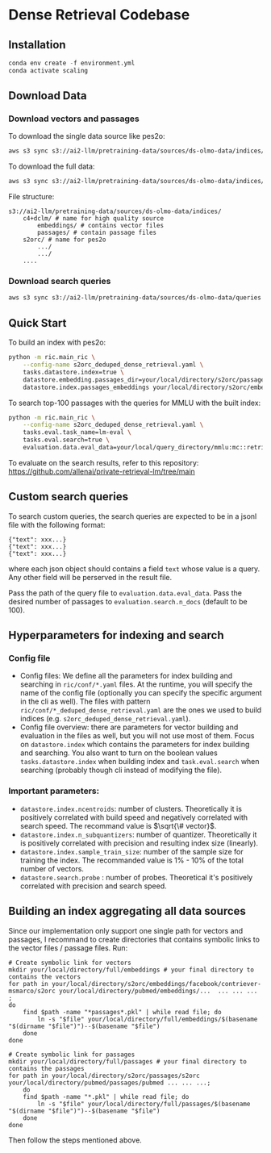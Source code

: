 # Dense Retrieval Codebase

## Installation
```python
conda env create -f environment.yml
conda activate scaling
```

## Download Data
### Download vectors and passages
To download the single data source like pes2o:
```bash
aws s3 sync s3://ai2-llm/pretraining-data/sources/ds-olmo-data/indices/s2orc your/local/directory/s2orc
```

To download the full data:
```bash
aws s3 sync s3://ai2-llm/pretraining-data/sources/ds-olmo-data/indices/ your/local/directory
```

File structure:
```
s3://ai2-llm/pretraining-data/sources/ds-olmo-data/indices/
    c4+dclm/ # name for high quality source
        embeddings/ # contains vector files
        passages/ # contain passage files
    s2orc/ # name for pes2o
        .../
        .../
    ....
```

### Download search queries
```bash
aws s3 sync s3://ai2-llm/pretraining-data/sources/ds-olmo-data/queries your/local/query_directory
```

## Quick Start
To build an index with pes2o:
```bash
python -m ric.main_ric \
    --config-name s2orc_deduped_dense_retrieval.yaml \
    tasks.datastore.index=true \
    datastore.embedding.passages_dir=your/local/directory/s2orc/passages \
    datastore.index.passages_embeddings your/local/directory/s2orc/embeddings/facebook/contriever-msmarco/s2orc/*.pkl
```

To search top-100 passages with the queries for MMLU with the built index:
```bash
python -m ric.main_ric \
    --config-name s2orc_deduped_dense_retrieval.yaml \
    tasks.eval.task_name=lm-eval \
    tasks.eval.search=true \
    evaluation.data.eval_data=your/local/query_directory/mmlu:mc::retrieval_q.jsonl
```

To evaluate on the search results, refer to this repository: https://github.com/allenai/private-retrieval-lm/tree/main

## Custom search queries
To search custom queries, the search queries are expected to be in a jsonl file with the following format:
```
{"text": xxx...}
{"text": xxx...}
{"text": xxx...}
```
where each json object should contains a field `text` whose value is a query. Any other field will be perserved in the result file. 

Pass the path of the query file to `evaluation.data.eval_data`. Pass the desired number of passages to `evaluation.search.n_docs` (default to be 100).

## Hyperparameters for indexing and search
### Config file
- Config files: We define all the parameters for index building and searching in `ric/conf/*.yaml` files. At the runtime, you will specify the name of the config file (optionally you can specify the specific argument in the cli as well). The files with pattern `ric/conf/*_deduped_dense_retrieval.yaml` are the ones we used to build indices (e.g. `s2orc_deduped_dense_retrieval.yaml`).
- Config file overview: there are parameters for vector building and evaluation in the files as well, but you will not use most of them. Focus on `datastore.index` which contains the parameters for index building and searching. You also want to turn on the boolean values `tasks.datastore.index` when building index and `task.eval.search` when searching (probably though cli instead of modifying the file).

### Important parameters:
- `datastore.index.ncentroids`: number of clusters. Theoretically it is positively correlated with build speed and negatively correlated with search speed. The recommand value is $`\sqrt{\# vector}`$.
- `datastore.index.n_subquantizers`: number of quantizer.  Theoretically it is positively correlated with precision and resulting index size (linearly).
- `datastore.index.sample_train_size`: number of the sample size for training the index. The recommanded value is 1% - 10% of the total number of vectors.
- `datastore.search.probe` : number of probes. Theoretical it's positively correlated with precision and search speed.

## Building an index aggregating all data sources
Since our implementation only support one single path for vectors and passages, I recommand  to create directories that contains symbolic links to the vector files / passage files. Run:
```
# Create symbolic link for vectors
mkdir your/local/directory/full/embeddings # your final directory to contains the vectors
for path in your/local/directory/s2orc/embeddings/facebook/contriever-msmarco/s2orc your/local/directory/pubmed/embeddings/...  ... ... ... ;
do
    find $path -name "*passages*.pkl" | while read file; do
        ln -s "$file" your/local/directory/full/embeddings/$(basename "$(dirname "$file")")--$(basename "$file")
    done
done

# Create symbolic link for passages
mkdir your/local/directory/full/passages # your final directory to contains the passages
for path in your/local/directory/s2orc/passages/s2orc your/local/directory/pubmed/passages/pubmed ... ... ...;
    do
    find $path -name "*.pkl" | while read file; do
        ln -s "$file" your/local/directory/full/passages/$(basename "$(dirname "$file")")--$(basename "$file")
    done
done
```
Then follow the steps mentioned above.
<!-- 
## Build vectors with custom data
### Configurations  
- Config files: We define all the parameters for index building and searching in `ric/conf/*.yaml` files. At the runtime, you will specify the name of the config file (optionally you can specify the specific argument in the cli as well). The files with pattern `ric/conf/*_deduped_dense_retrieval.yaml` are the ones we used to build indices (e.g. `s2orc_deduped_dense_retrieval.yaml`).
- Config file overview: there are parameters for vector building and evaluation in the files as well, but you will not use most of them. Focus on `datastore.index` which contains the parameters for index building and searching. You also want to turn on the boolean values `tasks.datastore.index` when building index and `task.eval.search` when searching (probably though cli instead of modifying the file). -->